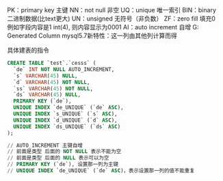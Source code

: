 PK：primary key 主键
NN：not null 非空
UQ：unique 唯一索引
BIN：binary 二进制数据(比text更大)
UN：unsigned 无符号（非负数）
ZF：zero fill 填充0 例如字段内容是1 int(4), 则内容显示为0001
AI：auto increment 自增
G: Generated Column mysql5.7新特性：这一列由其他列计算而得


具体建表的指令
```sql
CREATE TABLE `test`.`cesss` (
  `de` INT NOT NULL AUTO_INCREMENT,
  `s` VARCHAR(45) NULL,
  `d` VARCHAR(45) NOT NULL,
  `ss` VARCHAR(45) NOT NULL,
  `ds` VARCHAR(45) NULL,
  PRIMARY KEY (`de`),
  UNIQUE INDEX `de_UNIQUE` (`de` ASC),
  UNIQUE INDEX `s_UNIQUE` (`s` ASC),
  UNIQUE INDEX `d_UNIQUE` (`d` ASC),
  UNIQUE INDEX `ds_UNIQUE` (`ds` ASC)
);

// AUTO_INCREMENT 主键自增
// 前面是类型 后面的 NOT NULL 表示不能为空
// 前面是类型 后面的 NULL 表示可以为空
// PRIMARY KEY (`de`), 设置那一列为主键
// UNIQUE INDEX `de_UNIQUE` (`de` ASC)，表示设置那一列的值不能重复
```